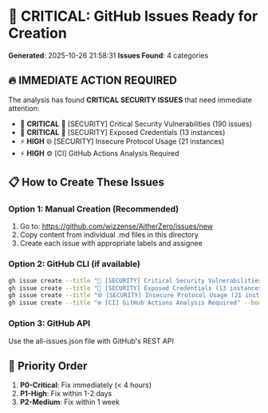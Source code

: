 # 🚨 CRITICAL: GitHub Issues Ready for Creation

**Generated**: 2025-10-26 21:58:31
**Issues Found**: 4 categories

## 🔥 IMMEDIATE ACTION REQUIRED

The analysis has found **CRITICAL SECURITY ISSUES** that need immediate attention:
- 🚨 **CRITICAL** 🚨 [SECURITY] Critical Security Vulnerabilities (190 issues)
- 🚨 **CRITICAL** 🔐 [SECURITY] Exposed Credentials (13 instances)
- ⚡ **HIGH** 🌐 [SECURITY] Insecure Protocol Usage (21 instances)
- ⚡ **HIGH** ⚙️ [CI] GitHub Actions Analysis Required

## 📋 How to Create These Issues

### Option 1: Manual Creation (Recommended)
1. Go to: https://github.com/wizzense/AitherZero/issues/new
2. Copy content from individual .md files in this directory
3. Create each issue with appropriate labels and assignee

### Option 2: GitHub CLI (if available)
```bash
gh issue create --title "🚨 [SECURITY] Critical Security Vulnerabilities (190 issues)" --body-file "issue-01-security.md" --label "P0-Critical,security,vulnerability,automated-issue" --assignee copilot
gh issue create --title "🔐 [SECURITY] Exposed Credentials (13 instances)" --body-file "issue-02-credentials.md" --label "P0-Critical,security,credentials,urgent,automated-issue" --assignee copilot
gh issue create --title "🌐 [SECURITY] Insecure Protocol Usage (21 instances)" --body-file "issue-03-protocols.md" --label "P1-High,security,protocols,automated-issue" --assignee copilot
gh issue create --title "⚙️ [CI] GitHub Actions Analysis Required" --body-file "issue-04-ci-analysis.md" --label "P2-Medium,ci,github-actions,automated-issue" --assignee copilot
```

### Option 3: GitHub API
Use the all-issues.json file with GitHub's REST API

## 🎯 Priority Order
1. **P0-Critical**: Fix immediately (< 4 hours)
2. **P1-High**: Fix within 1-2 days
3. **P2-Medium**: Fix within 1 week
